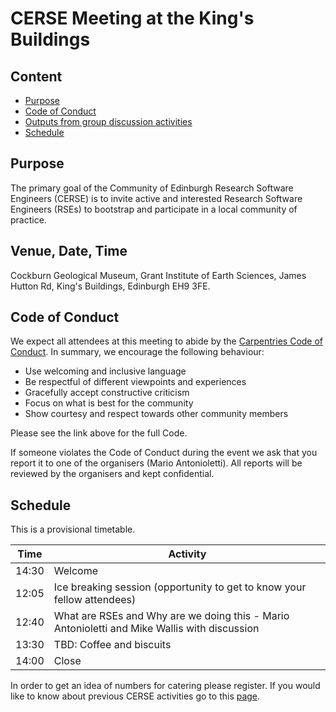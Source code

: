 # CERSE Meeting at the King's Buildings

## Content
* [Purpose](#purpose)
* [Code of Conduct](#code-of-conduct)
* [Outputs from group discussion activities](#outputs-from-group-discussion-activities)
* [Schedule](#schedule)


## Purpose

The primary goal of the Community of Edinburgh Research Software Engineers (CERSE) is to invite active and interested Research Software Engineers (RSEs) to bootstrap and participate in a local community of practice.

##	Venue, Date, Time

Cockburn Geological Museum, Grant Institute of Earth Sciences, James Hutton Rd, King's Buildings, Edinburgh EH9 3FE.

## Code of Conduct

We expect all attendees at this meeting to abide by the [Carpentries Code of Conduct](https://docs.carpentries.org/topic_folders/policies/code-of-conduct.html). In summary, we encourage the following behaviour:

* Use welcoming and inclusive language
* Be respectful of different viewpoints and experiences
* Gracefully accept constructive criticism
* Focus on what is best for the community
* Show courtesy and respect towards other community members

Please see the link above for the full Code.

If someone violates the Code of Conduct during the event we ask that you report it to one of the organisers (Mario Antonioletti). All reports will be reviewed by the organisers and kept confidential.  

## Schedule

This is a provisional timetable.

|Time  | Activity      | 
|------| ------|
|14:30 | Welcome |
|12:05 | Ice breaking session (opportunity to get to know your fellow attendees) |
|12:40 | What are RSEs and Why are we doing this - Mario Antonioletti and Mike Wallis with discussion |
|13:30 | TBD: Coffee and biscuits |
|14:00 | Close |

In order to get an idea of numbers for catering please register. If you would like to know about previous CERSE activities go to this [page](https://cerse.github.io/).

